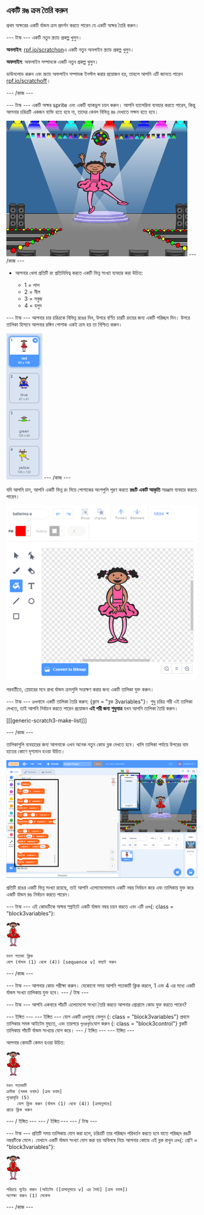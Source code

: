 ## একটি রঙ ক্রম তৈরি করুন

প্রথম অক্ষরের একটি র্যান্ডম ক্রম প্রদর্শন করতে পারেন যে একটি অক্ষর তৈরি করুন।

\--- টাস্ক \--- একটি নতুন স্ক্র্যাচ প্রকল্প খুলুন।

**অনলাইন**: [rpf.io/scratchon](https://rpf.io/scratchon)এ একটি নতুন অনলাইন স্ক্র্যাচ প্রকল্প খুলুন।

**অফলাইন**: অফলাইন সম্পাদকে একটি নতুন প্রকল্প খুলুন।

ডাউনলোড করুন এবং স্ক্র্যাচ অফলাইন সম্পাদক ইনস্টল করার প্রয়োজন হয়, তাহলে আপনি এটি জানতে পারেন [rpf.io/scratchoff](https://rpf.io/scratchoff)।

\--- /কাজ \---

\--- টাস্ক \--- একটি অক্ষর sprite এবং একটি ব্যাকড্রপ চয়ন করুন। আপনি ব্যালেরিনা ব্যবহার করতে পারেন, কিন্তু আপনার চরিত্রটি একজন ব্যক্তি হতে হবে না, তাদের কেবল বিভিন্ন রঙ দেখাতে সক্ষম হতে হবে।

![screenshot](images/colour-sprite.png) \--- /কাজ \---

+ আপনার খেলা প্রতিটি রং প্রতিনিধিত্ব করতে একটি ভিন্ন সংখ্যা ব্যবহার করা উচিত:
    
    + 1 = লাল
    + 2 = নীল
    + 3 = সবুজ
    + 4 = হলুদ

\--- টাস্ক \--- আপনার চার চরিত্রকে বিভিন্ন রঙের দিন, উপরে বর্ণিত চারটি রংয়ের জন্য একটি পরিচ্ছদ দিন। উপরে তালিকা হিসাবে আপনার রঙ্গিন পোশাক একই ক্রম হয় তা নিশ্চিত করুন।

![screenshot](images/colour-costume.png) \--- /কাজ \---

যদি আপনি চান, আপনি একটি ভিন্ন রং দিয়ে পোশাকের অংশগুলি পূরণ করতে **রঙটি একটি আকৃতি** সরঞ্জাম ব্যবহার করতে পারেন।

![রঙ-এ-আকৃতি](images/color-a-shape.png)

পরবর্তীতে, প্লেয়ারের মনে রাখা র্যান্ডম ক্রমগুলি সংরক্ষণ করার জন্য একটি তালিকা যুক্ত করুন।

\--- টাস্ক \--- `ক্রম`নামে একটি তালিকা তৈরি করুন: {ক্লাস = "ব্লক 3variables"}। শুধু চরিত্র পরী এই তালিকা দেখতে, তাই আপনি নির্বাচন করতে পারেন প্রয়োজন **এই পরী জন্য শুধুমাত্র** যখন আপনি তালিকা তৈরি করুন।

[[[generic-scratch3-make-list]]]

\--- /কাজ \---

তালিকাগুলি ব্যবহারের জন্য আপনাকে এখন অনেক নতুন কোড ব্লক দেখতে হবে। খালি তালিকা পর্যায়ে উপরের বাম হাতের কোণে দৃশ্যমান হওয়া উচিত।

![screenshot](images/colour-list-blocks-annotated.png)

প্রতিটি রঙের একটি ভিন্ন সংখ্যা রয়েছে, তাই আপনি এলোমেলোভাবে একটি নম্বর নির্বাচন করে এবং তালিকায় যুক্ত করে একটি র্যান্ডম রঙ নির্বাচন করতে পারেন।

\--- টাস্ক \--- এই কোডটিকে অক্ষর স্প্রাইটে একটি র্যান্ডম নম্বর চয়ন করতে এবং এটি `ক্রম`{: class = "block3variables"}:

![নর্তকী](images/ballerina.png)

```blocks3
যখন পতাকা ক্লিক
যোগ (র্যান্ডম (1) থেকে (4)) [sequence v] বাছাই করুন
```

\--- /কাজ \---

\--- টাস্ক \--- আপনার কোড পরীক্ষা করুন। যেকোনো সময় আপনি পতাকাটি ক্লিক করলে, 1 এবং 4 এর মধ্যে একটি র্যান্ডম সংখ্যা তালিকায় যুক্ত হবে। \--- / টাস্ক \---

\--- টাস্ক \--- আপনি একবারে পাঁচটি এলোমেলো সংখ্যা তৈরি করতে আপনার প্রোগ্রামে কোড যুক্ত করতে পারেন?

\--- ইঙ্গিত \--- \--- ইঙ্গিত \--- যোগ একটি `ক্রম`মুছে ফেলুন </code> {: class = "block3variables"} প্রথমে তালিকার সমস্ত আইটেম মুছতে, এবং তারপরে `পুনরাবৃত্তি`যোগ করুন {: class = "block3control"} ব্লকটি তালিকায় পাঁচটি র্যান্ডম সংখ্যার যোগ করে। \--- / ইঙ্গিত \--- \--- ইঙ্গিত \---

আপনার কোডটি কেমন হওয়া উচিত:

![নর্তকী](images/ballerina.png)

```blocks3
যখন পতাকাটি
ক্রমিক (সমস্ত বনাম) [ক্রম বনাম]
পুনরাবৃত্তি (5)
    যোগ ক্লিক করুন (র্যান্ডম (1) থেকে (4)) [ক্রমানুসারে]
প্রান্তে ক্লিক করুন
```

\--- / ইঙ্গিত \--- \--- / ইঙ্গিত \--- \--- / টাস্ক \---

\--- টাস্ক \--- প্রতিটি সময় তালিকায় যোগ করা হলে, চরিত্রটি তার পরিচ্ছদ পরিবর্তন করতে হবে যাতে পরিচ্ছদ রঙটি নম্বরটিকে মেলে। যেখানে একটি র্যান্ডম সংখ্যা যোগ করা হয় অবিলম্বে নিচে আপনার কোডে এই ব্লক রাখুন `ক্রম`{: শ্রেণি = "block3variables"}:

![নর্তকী](images/ballerina.png)

```blocks3
পরিচয়ে স্যুইচ করুন (আইটেম ([ক্রমানুসারে v] এর দৈর্ঘ্য] [ক্রম বনাম])
অপেক্ষা করুন (1) সেকেন্ড
```

\--- /কাজ \---